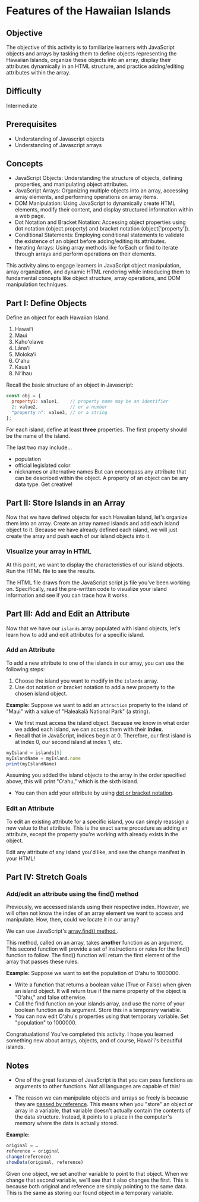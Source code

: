 # Features of the Hawaiian Islands

## Objective
The objective of this activity is to familiarize learners with JavaScript objects and arrays by tasking them to define objects representing the Hawaiian Islands, organize these objects into an array, display their attributes dynamically in an HTML structure, and practice adding/editing attributes within the array.

## Difficulty
Intermediate

## Prerequisites
- Understanding of Javascript objects
- Understanding of Javascript arrays

## Concepts
- JavaScript Objects: Understanding the structure of objects, defining properties, and manipulating object attributes.
- JavaScript Arrays: Organizing multiple objects into an array, accessing array elements, and performing operations on array items.
- DOM Manipulation: Using JavaScript to dynamically create HTML elements, modify their content, and display structured information within a web page.
- Dot Notation and Bracket Notation: Accessing object properties using dot notation (object.property) and bracket notation (object['property']).
- Conditional Statements: Employing conditional statements to validate the existence of an object before adding/editing its attributes.
- Iterating Arrays: Using array methods like forEach or find to iterate through arrays and perform operations on their elements.

This activity aims to engage learners in JavaScript object manipulation, array organization, and dynamic HTML rendering while introducing them to fundamental concepts like object structure, array operations, and DOM manipulation techniques.

## Part I: Define Objects

Define an object for each Hawaiian Island.
1. Hawaiʻi
2. Maui
3. Kahoʻolawe
4. Lānaʻi
5. Molokaʻi
6. Oʻahu
7. Kauaʻi
8. Niʻihau

Recall the basic structure of an object in Javascript:

```javascript
const obj = {
  property1: value1,    // property name may be an identifier
  2: value2,            // or a number
  "property n": value3, // or a string
};
```

For each island, define at least **three** properties. The first property should be the name of the island.

The last two may include…
- population
- official legislated color
- nicknames or alternative names
But can encompass any attribute that can be described within the object. A property of an object can be any data type. Get creative!

## Part II: Store Islands in an Array

Now that we have defined objects for each Hawaiian Island, let's organize them into an array. Create an array named islands and add each island object to it. Because we have already defined each island, we will just create the array and push each of our island objects into it.

### Visualize your array in HTML

At this point, we want to display the characteristics of our island objects. Run the HTML file to see the results.

The HTML file draws from the JavaScript script.js file you've been working on. Specifically, read the pre-written code to visualize your island information and see if you can trace how it works.

## Part III: Add and Edit an Attribute

Now that we have our `islands` array populated with island objects, let's learn how to add and edit attributes for a specific island.

### Add an Attribute

To add a new attribute to one of the islands in our array, you can use the following steps:

1. Choose the island you want to modify in the `islands` array.
2. Use dot notation or bracket notation to add a new property to the chosen island object.

**Example:**
Suppose we want to add an `attraction` property to the island of "Maui" with a value of "Haleakalā National Park" (a string).

- We first must access the island object. Because we know in what order we added each island, we can access them with their __index__.
- Recall that in JavaScript, indices begin at 0. Therefore, our first island is at index 0, our second island at index 1, etc.

```javascript
myIsland = islands[5]
myIslandName = myIsland.name
print(myIslandName)
```
Assuming you added the island objects to the array in the order specified above, this will print "Oʻahu," which is the sixth island.

- You can then add your attribute by using <a href="https://developer.mozilla.org/en-US/docs/Web/JavaScript/Reference/Operators/Property_accessors">dot or bracket notation</a>.

### Edit an Attribute

To edit an existing attribute for a specific island, you can simply reassign a new value to that attribute. This is the exact same procedure as adding an attribute, except the property you're working with already exists in the object.

Edit any attribute of any island you'd like, and see the change manifest in your HTML!

## Part IV: Stretch Goals

### Add/edit an attribute using the find() method

Previously, we accessed islands using their respective index. However, we will often not know the index of an array element we want to access and manipulate. How, then, could we locate it in our array?

We can use JavaScript's <a href="https://www.w3schools.com/jsref/jsref_find.asp"> array.find() method </a>.

This method, called on an array, takes **another** function as an argument. This second function will provide a set of instructions or rules for the find() function to follow. The find() function will return the first element of the array that passes these rules.

**Example:**
Suppose we want to set the population of Oʻahu to 1000000.

- Write a function that returns a boolean value (True or False) when given an island object. It will return true if the name property of the object is "Oʻahu," and false otherwise.
- Call the find function on your islands array, and use the name of your boolean function as its argument. Store this in a temporary variable.
- You can now edit Oʻahu's properties using that temporary variable. Set "population" to 1000000.

Congratualations! You've completed this activity. I hope you learned something new about arrays, objects, and of course, Hawaiʻi's beautiful islands.

## Notes
- One of the great features of JavaScript is that you can pass functions as arguments to other functions. Not all languages are capable of this!

- The reason we can manipulate objects and arrays so freely is because they are <a href="https://flexiple.com/javascript/javascript-pass-by-reference-or-value#section2">passed by reference</a>. This means when you "store" an object or array in a variable, that variable doesn't actually contain the contents of the data structure. Instead, it points to a place in the computer's memory where the data is actually stored.

**Example:**
```javascript
original = …
reference = original
change(reference)
showData(original, reference)
```

Given one object, we set another variable to point to that object. When we change that second variable, we'll see that it also changes the first. This is because both original and reference are simply pointing to the same data. This is the same as storing our found object in a temporary variable.